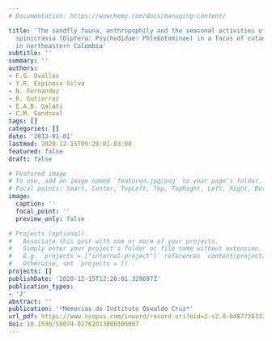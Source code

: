 ```yaml
---
# Documentation: https://wowchemy.com/docs/managing-content/

title: 'The sandfly fauna, anthropophily and the seasonal activities of Pintomyia
  spinicrassa (Diptera: Psychodidae: Phlebotominae) in a focus of cutaneous leishmaniasis
  in northeastern Colombia'
subtitle: ''
summary: ''
authors:
- F.G. Ovallos
- Y.R. Espinosa Silva
- N. Fernandez
- R. Gutierrez
- E.A.B. Galati
- C.M. Sandoval
tags: []
categories: []
date: '2013-01-01'
lastmod: 2020-12-15T09:28:01-03:00
featured: false
draft: false

# Featured image
# To use, add an image named `featured.jpg/png` to your page's folder.
# Focal points: Smart, Center, TopLeft, Top, TopRight, Left, Right, BottomLeft, Bottom, BottomRight.
image:
  caption: ''
  focal_point: ''
  preview_only: false

# Projects (optional).
#   Associate this post with one or more of your projects.
#   Simply enter your project's folder or file name without extension.
#   E.g. `projects = ["internal-project"]` references `content/project/deep-learning/index.md`.
#   Otherwise, set `projects = []`.
projects: []
publishDate: '2020-12-15T12:28:01.329697Z'
publication_types:
- '2'
abstract: ''
publication: '*Memorias do Instituto Oswaldo Cruz*'
url_pdf: https://www.scopus.com/inward/record.uri?eid=2-s2.0-84877263323&doi=10.1590%2fS0074-02762013000300007&partnerID=40&md5=8bbf5b7e2c7ed9b14a04d4a127bb3dc6
doi: 10.1590/S0074-02762013000300007
---
```

